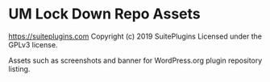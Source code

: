 # UM Lock Down Repo Assets #
https://suiteplugins.com
Copyright (c) 2019 SuitePlugins
Licensed under the GPLv3 license.

Assets such as screenshots and banner for WordPress.org plugin repository listing.